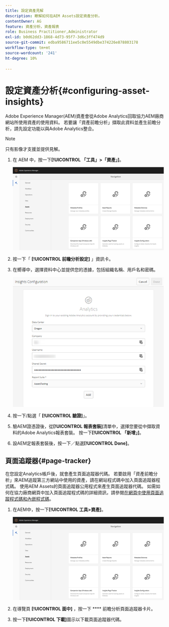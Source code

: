 ```yaml
---
title: 設定資產見解
description: 瞭解如何在AEM Assets設定資產分析。
contentOwner: AG
feature: 資產分析，資產報表
role: Business Practitioner,Administrator
exl-id: b0d62dd3-1868-4d73-95f7-3d6c3ff474d9
source-git-commit: edba9586711ee5c0e5549dbe374226e878803178
workflow-type: tm+mt
source-wordcount: '241'
ht-degree: 10%

---
```


# 設定資產分析{#configuring-asset-insights}

Adobe Experience Manager(AEM)資產會從Adobe Analytics回取協力AEM廠商網站所使用資產的使用資料。 若要讓「資產前瞻分析」擷取此資料並產生前瞻分析，請先設定功能以與Adobe Analytics整合。

>[!NOTE]
>
>只有影像才支援並提供見解。

1. 在 AEM 中，按一下&#x200B;**[!UICONTROL 「工具」>「資產」]**。

   ![chlimage_1-210](assets/chlimage_1-210.png)

1. 按一下「 **[!UICONTROL 前瞻分析設定]** 」資訊卡。
1. 在嚮導中，選擇資料中心並提供您的憑據，包括組織名稱、用戶名和密碼。

   ![chlimage_1-211](assets/insights_config2.png)

1. 按一下/點選「 **[!UICONTROL 驗證]**」。
1. 驗AEM證憑證後，從&#x200B;**[!UICONTROL 報表套裝]**&#x200B;清單中，選擇您要從中擷取資料的Adobe Analytics報表套裝。 按一下&#x200B;**[!UICONTROL 「新增」]**。
1. 設AEM定報表套裝後，按一下／點選&#x200B;**[!UICONTROL Done]**。

## 頁面追蹤器{#page-tracker}

在您設定Analytics帳戶後，就會產生頁面追蹤器代碼。 若要啟用「資產前瞻分析」來AEM追蹤第三方網站中使用的資產，請在網站程式碼中加入頁面追蹤器程式碼。 使用AEM Assets的頁面追蹤器公用程式來產生頁面追蹤器代碼。 如需如何在協力廠商網頁中加入頁面追蹤程式碼的詳細資訊，請參閱[在網頁中使用頁面追蹤程式碼和內嵌程式碼](touch-ui-using-page-tracker.md)。

1. 在AEM中，按一下&#x200B;**[!UICONTROL 工具>資產]**。

   ![chlimage_1-214](assets/chlimage_1-214.png)

1. 在導覽頁 **[!UICONTROL 面中]** ，按一下 **** 前瞻分析頁面追蹤器卡片。
1. 按一下&#x200B;**[!UICONTROL 下載]**&#x200B;圖示以下載頁面追蹤器代碼。
